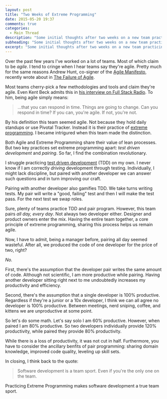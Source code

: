 ```yaml
---
layout: post
title: "Two Weeks of Extreme Programming"
date: 2015-05-20 19:37
comments: true
categories:
  - Main Thread
description: "Some initial thoughts after two weeks on a new team practicing extreme programming."
subheading: "Some initial thoughts after two weeks on a new team practicing extreme programming."
excerpt: "Some initial thoughts after two weeks on a new team practicing extreme programming."
---
```

Over the past few years I've worked on a lot of teams. Most of which claim to be *agile*. I tend to cringe when I hear teams say they're agile. Pretty much for the same reasons Andrew Hunt, co-signer of the [Agile Manifesto](http://agilemanifesto.org), recently wrote about in [The Failure of Agile](http://blog.toolshed.com/2015/05/the-failure-of-agile.html).

Most teams cherry-pick a few methodologies and tools and claim they're agile. Even Kent Beck admits this in [his interview on Full Stack Radio](http://fullstackradio.com/episodes/16/). To him, being agile simply means:

> ...that you can respond in time. Things are going to change. Can you respond in time? If you can, you're agile. If not, you're not.

By his definition this team seemed agile. Not because they hold daily standups or use Pivotal Tracker. Instead it is their practice of [extreme programming](http://www.extremeprogramming.org). I became intrigured when this team made the distinction.

Both Agile and Extreme Programming share their value of lean processes. But two key practices set extreme programming apart: *test driven development* and *pairing*. So far, I find the combination revolutionary.

I struggle practicing [test driven development](http://en.wikipedia.org/wiki/Test-driven_development) (TDD) on my own. I never know if I am correctly *driving* development through testing. Individually, I might lack discipline, but paired with another developer we can answer such questions and in turn improving our craft.

Pairing with another developer also gamifies TDD. We take turns writing tests. My pair will write a "good, failing" test and then I will make the test pass. For the next test we swap roles.

Sure, plenty of teams practice TDD and pair program. However, this team pairs *all day, every day*. Not always two developer either. Designer and product owners enter the mix. Having the entire team together, a core principle of extreme programming, sharing this process helps us remain agile.

Now, I have to admit, being a manager before, pairing all day seemed wasteful. After all, we produced the code of one developer for the price of two, right?

*No.*

First, there's the assumption that the developer pair writes the same amount of code. Although not scientific, I am more productive while pairing. Having another developer sitting right next to me undoubtedly increases my productivity and efficiency.

Second, there's the assumption that a single developer is 100% productive. Regardless if they're a junior or a 10x developer, I think we can all agree no developer is 100% productive. Between meetings, nerd sniping, coffee, and kittens we are unproductive at some point.

So let's do some math. Let's say solo I am 60% productive. However, when paired I am 80% productive. So two developers individually provide 120% productivity, while paired they provide 80% productivity.

While there is a loss of productivity, it was not cut in half. Furthermore, you have to consider the ancillary benfits of pair programming: sharing domain knowledge, improved code quality, leveling up skill sets.

In closing, I think back to the quote:

> Software development is a team sport. Even if you're the only one on the team.

Practicing Extreme Programming makes software development a true team sport.
